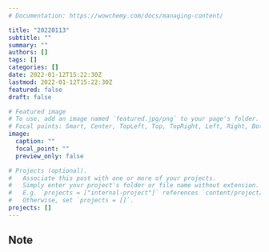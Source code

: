 ```yaml
---
# Documentation: https://wowchemy.com/docs/managing-content/

title: "20220113"
subtitle: ""
summary: ""
authors: []
tags: []
categories: []
date: 2022-01-12T15:22:30Z
lastmod: 2022-01-12T15:22:30Z
featured: false
draft: false

# Featured image
# To use, add an image named `featured.jpg/png` to your page's folder.
# Focal points: Smart, Center, TopLeft, Top, TopRight, Left, Right, BottomLeft, Bottom, BottomRight.
image:
  caption: ""
  focal_point: ""
  preview_only: false

# Projects (optional).
#   Associate this post with one or more of your projects.
#   Simply enter your project's folder or file name without extension.
#   E.g. `projects = ["internal-project"]` references `content/project/deep-learning/index.md`.
#   Otherwise, set `projects = []`.
projects: []
---
```


## Note

